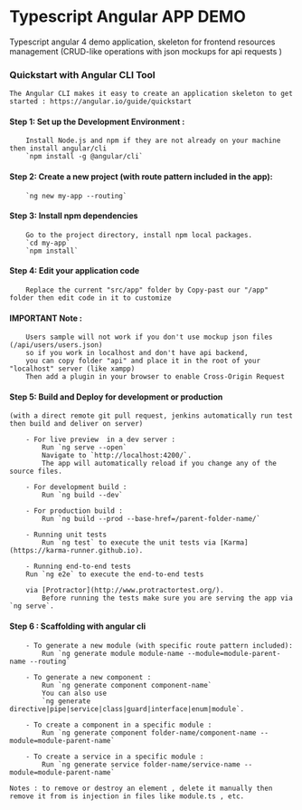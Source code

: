 Typescript Angular APP DEMO
========================
Typescript angular 4 demo application, skeleton for frontend resources management (CRUD-like operations with json mockups for api requests )

### Quickstart with Angular CLI Tool
	The Angular CLI makes it easy to create an application skeleton to get started : https://angular.io/guide/quickstart

#### Step 1: Set up the Development Environment : 
		Install Node.js and npm if they are not already on your machine then install angular/cli
		`npm install -g @angular/cli`
			
#### Step 2: Create a new project (with route pattern included in the app):
		`ng new my-app --routing`

#### Step 3: Install npm dependencies
		Go to the project directory, install npm local packages.
		`cd my-app`
		`npm install`

#### Step 4: Edit your application code 
		Replace the current "src/app" folder by Copy-past our "/app" folder then edit code in it to customize
#### IMPORTANT Note :
		Users sample will not work if you don't use mockup json files (/api/users/users.json) 
		so if you work in localhost and don't have api backend, 
		you can copy folder "api" and place it in the root of your "localhost" server (like xampp)
		Then add a plugin in your browser to enable Cross-Origin Request
			
#### Step 5: Build and Deploy for development or production
	(with a direct remote git pull request, jenkins automatically run test then build and deliver on server)

		- For live preview  in a dev server :
			Run `ng serve --open`
			Navigate to `http://localhost:4200/`. 
			The app will automatically reload if you change any of the source files.

		- For development build :
			Run `ng build --dev`
			
		- For production build :
			Run `ng build --prod --base-href=/parent-folder-name/`
			
		- Running unit tests
			Run `ng test` to execute the unit tests via [Karma](https://karma-runner.github.io).

		- Running end-to-end tests
		Run `ng e2e` to execute the end-to-end tests 
		
		via [Protractor](http://www.protractortest.org/).
			Before running the tests make sure you are serving the app via `ng serve`.

#### Step 6 : Scaffolding with angular cli	

		- To generate a new module (with specific route pattern included):
			Run `ng generate module module-name --module=module-parent-name --routing`

		- To generate a new component :
			Run `ng generate component component-name` 
			You can also use 
			`ng generate directive|pipe|service|class|guard|interface|enum|module`.

		- To create a component in a specific module :
			Run `ng generate component folder-name/component-name --module=module-parent-name`

		- To create a service in a specific module :
			Run `ng generate service folder-name/service-name --module=module-parent-name`

	Notes : to remove or destroy an element , delete it manually then remove it from is injection in files like module.ts , etc.

